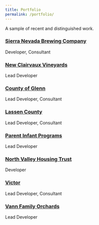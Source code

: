 ```yaml
---
title: Portfolio
permalink: /portfolio/
---
```


A sample of recent and distinguished work.

### [Sierra Nevada Brewing Company](http://www.sierranevada.com/)

Developer, Consultant

### [New Clairvaux Vineyards](http://www.newclairvauxvineyard.com/)

Lead Developer

### [County of Glenn](http://www.countyofglenn.net/)

Lead Developer, Consultant

### [Lassen County](http://www.lassencounty.org/)

Lead Developer, Consultant

### [Parent Infant Programs](http://www.parentinfantprograms.com/)

Lead Developer

### [North Valley Housing Trust](http://nvht.org/)

Developer

### [Victor](http://victor.org/)

Lead Developer, Consultant

### [Vann Family Orchards](http://vannfamilyorchards.com/)

Lead Developer

